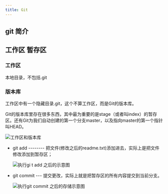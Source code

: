 ```yaml
---
title: Git
---
```

## git 简介

## 工作区 暂存区

### 工作区

本地目录，不包括.git

### 版本库

工作区中有一个隐藏目录.git，这个不算工作区，而是Git的版本库。

Git的版本库里存在很多东西，其中最为重要的是stage（或者叫index）的暂存区。还有Git为我们自动创建的第一个分支master，以及指向master的第一个指针叫HEAD。

![工作区和版本库](https://img-blog.csdn.net/20170614164756098?watermark/2/text/aHR0cDovL2Jsb2cuY3Nkbi5uZXQvcXFfMjIzMzc4Nzc=/font/5a6L5L2T/fontsize/400/fill/I0JBQkFCMA==/dissolve/70/gravity/Center)

+ git add  --------  把文件(修改之后的readme.txt)添加进去，实际上是把文件修改添加到暂存区；

  ![执行gi t add 之后的示意图](https://img-blog.csdn.net/20170614164914194?watermark/2/text/aHR0cDovL2Jsb2cuY3Nkbi5uZXQvcXFfMjIzMzc4Nzc=/font/5a6L5L2T/fontsize/400/fill/I0JBQkFCMA==/dissolve/70/gravity/Center)

+ git commit ---  提交更改，实际上就是把暂存区的所有内容提交到当前分支。

  ![执行git commit 之后的存储示意图](https://img-blog.csdn.net/20170614165135525)